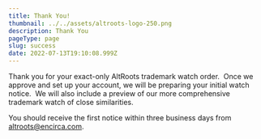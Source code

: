 ```yaml
---
title: Thank You!
thumbnail: ../../assets/altroots-logo-250.png
description: Thank You
pageType: page
slug: success
date: 2022-07-13T19:10:08.999Z
---
```

Thank you for your exact-only AltRoots trademark watch order.  Once we approve and set up your account, we will be preparing your initial watch notice.  We will also include a preview of our more comprehensive trademark watch of close similarities.

You should receive the first notice within three business days from <a href="mailto:altroots@encirca.com">altroots@encirca.com</a>.